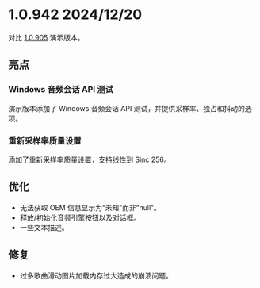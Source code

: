 # 1.0.942 <Badge type="warning" text="Demo" /> 2024/12/20

对比 [1.0.905](/release/1.0/905) 演示版本。

## 亮点

### Windows 音频会话 API 测试

演示版本添加了 Windows 音频会话 API 测试，并提供采样率、独占和抖动的选项。

### 重新采样率质量设置

添加了重新采样率质量设置，支持线性到 Sinc 256。

## 优化

- 无法获取 OEM 信息显示为“未知”而非“null”。
- 释放/初始化音频引擎按钮以及对话框。
- 一些文本描述。

## 修复

- 过多歌曲滑动图片加载内存过大造成的崩溃问题。